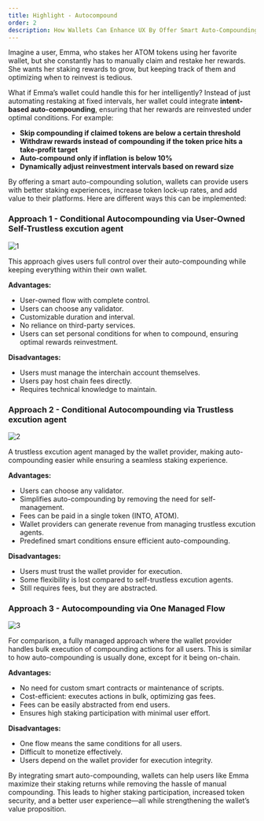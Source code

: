```yaml
---
title: Highlight - Autocompound
order: 2
description: How Wallets Can Enhance UX By Offer Smart Auto-Compounding
---
```


Imagine a user, Emma, who stakes her ATOM tokens using her favorite wallet, but she constantly has to manually claim and restake her rewards. She wants her staking rewards to grow, but keeping track of them and optimizing when to reinvest is tedious.

What if Emma’s wallet could handle this for her intelligently? Instead of just automating restaking at fixed intervals, her wallet could integrate **intent-based auto-compounding**, ensuring that her rewards are reinvested under optimal conditions. For example:

- **Skip compounding if claimed tokens are below a certain threshold**
- **Withdraw rewards instead of compounding if the token price hits a take-profit target**
- **Auto-compound only if inflation is below 10%**
- **Dynamically adjust reinvestment intervals based on reward size**

By offering a smart auto-compounding solution, wallets can provide users with better staking experiences, increase token lock-up rates, and add value to their platforms. Here are different ways this can be implemented:

### Approach 1 - Conditional Autocompounding via User-Owned Self-Trustless excution agent

![1](@site/docs/images/designing-flows/auto-compound/1.png)

This approach gives users full control over their auto-compounding while keeping everything within their own wallet.

**Advantages:**

- User-owned flow with complete control.
- Users can choose any validator.
- Customizable duration and interval.
- No reliance on third-party services.
- Users can set personal conditions for when to compound, ensuring optimal rewards reinvestment.

**Disadvantages:**

- Users must manage the interchain account themselves.
- Users pay host chain fees directly.
- Requires technical knowledge to maintain.

### Approach 2 - Conditional Autocompounding via Trustless excution agent

![2](@site/docs/images/designing-flows/auto-compound/2.png)

A trustless excution agent managed by the wallet provider, making auto-compounding easier while ensuring a seamless staking experience.

**Advantages:**

- Users can choose any validator.
- Simplifies auto-compounding by removing the need for self-management.
- Fees can be paid in a single token (INTO, ATOM).
- Wallet providers can generate revenue from managing trustless excution agents.
- Predefined smart conditions ensure efficient auto-compounding.

**Disadvantages:**

- Users must trust the wallet provider for execution.
- Some flexibility is lost compared to self-trustless excution agents.
- Still requires fees, but they are abstracted.

### Approach 3 - Autocompounding via One Managed Flow

![3](@site/docs/images/designing-flows/auto-compound/3.png)

For comparison, a fully managed approach where the wallet provider handles bulk execution of compounding actions for all users. This is similar to how auto-compounding is usually done, except for it being on-chain.

**Advantages:**

- No need for custom smart contracts or maintenance of scripts.
- Cost-efficient: executes actions in bulk, optimizing gas fees.
- Fees can be easily abstracted from end users.
- Ensures high staking participation with minimal user effort.

**Disadvantages:**

- One flow means the same conditions for all users.
- Difficult to monetize effectively.
- Users depend on the wallet provider for execution integrity.

By integrating smart auto-compounding, wallets can help users like Emma maximize their staking returns while removing the hassle of manual compounding. This leads to higher staking participation, increased token security, and a better user experience—all while strengthening the wallet’s value proposition.
